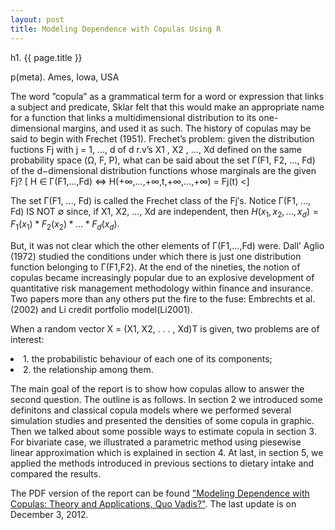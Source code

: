```yaml
---
layout: post
title: Modeling Dependence with Copulas Using R
---
```


h1. {{ page.title }}

p(meta).  Ames, Iowa, USA


The word ”copula” as a grammatical term for a word or expression that links a subject and predicate, Sklar felt that this would make an appropriate name for a function that links a multidimensional distribution to its one-dimensional margins, and used it as such. The history of copulas may be said to begin with Frechet (1951). Frechet’s problem: given the distribution fuctions Fj with j = 1, ..., d of d r.v’s X1 , X2 , ..., Xd defined on the same probability space (Ω, F, P), what can be said about the set Γ(F1, F2, ..., Fd) of the d−dimensional distribution functions whose marginals are the given Fj?
<span class="math">\[ H ∈ Γ(F1,...,Fd) ⇔ H(+∞,...,+∞,t,+∞,...,+∞) = Fj(t)	<]</span> <span class="math">

The set Γ(F1, ..., Fd) is called the Frechet class of the Fj′s. Notice Γ(F1, ..., Fd) IS NOT ∅ since, if X1, X2, ..., Xd are independent, then  $H (x_1 , x_2, ..., x_d)=F_1(x_1) * F_2(x_2)* ... *F_d(x_d)$. 

 But, it was not clear which the other elements of Γ(F1,...,Fd) were. Dall’ Aglio (1972) studied the conditions under which there is just one distribution function belonging to Γ(F1,F2). At the end of the nineties, the notion of copulas became increasingly popular due to an explosive development of quantitative risk management methodology within finance and insurance. Two papers more than any others put the fire to the fuse: Embrechts et al.(2002) and Li credit portfolio model(Li2001).

When a random vector X = (X1, X2, . . . , Xd)T	is given, two problems are of interest: 

<li>1. the probabilistic behaviour of each one of its components; </li>
<li>2. the relationship among them.</li>

The main goal of the report is to show how copulas allow to answer the second question. 
The outline is as follows. In section 2 we introduced some definitons and classical copula models where we performed several simulation studies and presented the densities of some copula in graphic. Then we talked about some possible ways to estimate copula in section 3. For bivariate case, we illustrated a parametric method using piesewise linear approximation which is explained in section 4. At last, in section 5, we applied the methods introduced in previous sections to dietary intake and compared the results.

The PDF version of the report can be found <a href="http://scientistcafe.com/works/ModelingDependence_with_Copulas_TheoryApplications.pdf" target="_blank">"Modeling Dependence with Copulas: Theory and Applications, Quo Vadis?"</a>. The last update is on December 3, 2012.
